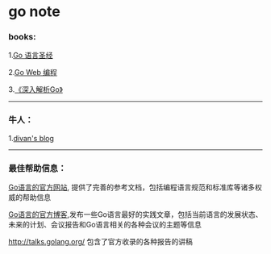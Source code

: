 # go note


### books:

1.[Go 语言圣经](http://golang-china.github.io/gopl-zh/index.html)

2.[Go Web 编程](https://wizardforcel.gitbooks.io/build-web-application-with-golang/content/index.html)

3.[《深入解析Go》](https://tiancaiamao.gitbooks.io/go-internals/content/zh/index.html)


***
### 牛人：

1.[divan's blog](https://divan.github.io)




***
### 最佳帮助信息：
[Go语言的官方网站](https://golang.org ),
提供了完善的参考文档，包括编程语言规范和标准库等诸多权威的帮助信息

[Go语言的官方博客]( https://blog.golang.org),发布一些Go语言最好的实践文章，包括当前语言的发展状态、未来的计划、会议报告和Go语言相关的各种会议的主题等信息

 http://talks.golang.org/ 包含了官方收录的各种报告的讲稿

